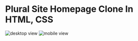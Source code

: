 # Plural Site Homepage Clone In HTML, CSS

![desktop view](https://raw.github.com/Hanan-Karam/plural-site-home-clone/main/screenshots/desktop-view.png)
![mobile view](https://raw.github.com/Hanan-Karam/plural-site-home-clone/main/screenshots/nobile-view.png)
